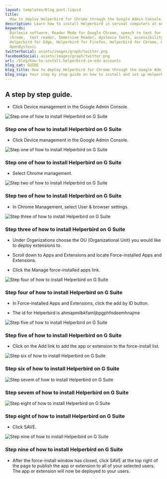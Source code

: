 ```yaml
---
layout: templates/blog_post.liquid
title:
  How to deploy Helperbird for Chrome through the Google Admin Console for EDU accounts | Helperbird
description: Learn how to install Helperbird in serveal computers at once. For Edu accounts.
keywords:
  Dyslexia software, Reader Mode for Google Chrome, speech to text for chrome, Text to speech for
  chrome,  text reader, Immersive Reader, dyslexia fonts, accessibility software, dyslexia software,
  Helperbird for Edge, Helperbird for Firefox, Helperbird for Chrome, Opendyslexic for Chrome,
  OpenDyslexic
twitterSocial: assets/images/graph/twitter.png
facebookSocial: assets/images/graph/twitter.png
url: /blog/how-to-install-helperbird-in-edu-accounts
blog_cat: GUIDE
blog_title: How to deploy Helperbird for Chrome through the Google Admin Console for EDU accounts
blog_snip: Your step by step guide on how to install and set up Helperbird.
---
```


## A step by step guide.

- Click Device management in the Google Admin Console.

![Step one of how to install Helperbird on G Suite](/assets/images/blog/how-to-install-helperbird-in-edu-accounts/steps_1.png)

### Step one of how to install Helperbird on G Suite

- Click Device management in the Google Admin Console.

![Step one of how to install Helperbird on G Suite](/assets/images/blog/how-to-install-helperbird-in-edu-accounts/steps_1.png)

### Step one of how to install Helperbird on G Suite

- Select Chrome management.

![Step two of how to install Helperbird on G Suite](/assets/images/blog/how-to-install-helperbird-in-edu-accounts/steps_2.png)

### Step two of how to install Helperbird on G Suite

- In Chrome Management, select User & browser settings.

![Step three of how to install Helperbird on G Suite](/assets/images/blog/how-to-install-helperbird-in-edu-accounts/steps_3.png)

### Step three of how to install Helperbird on G Suite

- Under Organizations choose the OU (Organizational Unit) you would like to deploy extensions to.

- Scroll down to Apps and Extensions and locate Force-installed Apps and Extensions.

- Click the Manage force-installed apps link.

![Step four of how to install Helperbird on G Suite](/assets/images/blog/how-to-install-helperbird-in-edu-accounts/steps_4.png)

### Step four of how to install Helperbird on G Suite

- In Force-installed Apps and Extensions, click the add by ID button.

- The id for Helperbird is ahmapmilbkfamljbpgphfndeemhnajme

![Step five of how to install Helperbird on G Suite](/assets/images/blog/how-to-install-helperbird-in-edu-accounts/steps_5.png)

### Step five of how to install Helperbird on G Suite

- Click on the Add link to add the app or extension to the force-install list.

![Step six of how to install Helperbird on G Suite](/assets/images/blog/how-to-install-helperbird-in-edu-accounts/steps_6.png)

### Step six of how to install Helperbird on G Suite

![Step sevem of how to install Helperbird on G Suite](/assets/images/blog/how-to-install-helperbird-in-edu-accounts/steps_7.png)

### Step sevem of how to install Helperbird on G Suite

![Step eight of how to install Helperbird on G Suite](/assets/images/blog/how-to-install-helperbird-in-edu-accounts/steps_8.png)

### Step eight of how to install Helperbird on G Suite

- Click SAVE.

![Step nine of how to install Helperbird on G Suite](/assets/images/blog/how-to-install-helperbird-in-edu-accounts/steps_9.png)

### Step nine of how to install Helperbird on G Suite

- After the force-install window has closed, click SAVE at the top right of the page to publish the
  app or extension to all of your selected users. The app or extension will now be deployed to your
  users.
